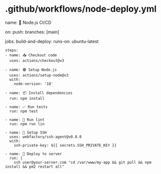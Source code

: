 # .github/workflows/node-deploy.yml
name: 🚀 Node.js CI/CD

on:
  push:
    branches: [main]

jobs:
  build-and-deploy:
    runs-on: ubuntu-latest

    steps:
    - name: 📥 Checkout code
      uses: actions/checkout@v3

    - name: 🟢 Setup Node.js
      uses: actions/setup-node@v3
      with:
        node-version: '18'

    - name: 📦 Install dependencies
      run: npm install

    - name: ✅ Run tests
      run: npm test

    - name: 🧹 Run lint
      run: npm run lin

    - name: 🔐 Setup SSH
      uses: webfactory/ssh-agent@v0.8.0
      with:
        ssh-private-key: ${{ secrets.SSH_PRIVATE_KEY }}

    - name: 🚚 Deploy to server
      run: |
        ssh user@your-server.com "cd /var/www/my-app && git pull && npm install && pm2 restart all"
